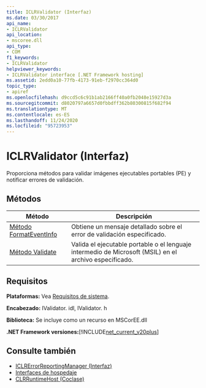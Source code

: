 ```yaml
---
title: ICLRValidator (Interfaz)
ms.date: 03/30/2017
api_name:
- ICLRValidator
api_location:
- mscoree.dll
api_type:
- COM
f1_keywords:
- ICLRValidator
helpviewer_keywords:
- ICLRValidator interface [.NET Framework hosting]
ms.assetid: 2edd0a10-77fb-4173-91eb-f2970cc364d0
topic_type:
- apiref
ms.openlocfilehash: d9ccd5c6c91b1ab2166ff40a0fb2048e15927d3a
ms.sourcegitcommit: d8020797a6657d0fbbdff362b80300815f682f94
ms.translationtype: MT
ms.contentlocale: es-ES
ms.lasthandoff: 11/24/2020
ms.locfileid: "95723953"
---
```

# <a name="iclrvalidator-interface"></a>ICLRValidator (Interfaz)

Proporciona métodos para validar imágenes ejecutables portables (PE) y notificar errores de validación.  
  
## <a name="methods"></a>Métodos  
  
|Método|Descripción|  
|------------|-----------------|  
|[Método FormatEventInfo](iclrvalidator-formateventinfo-method.md)|Obtiene un mensaje detallado sobre el error de validación especificado.|  
|[Método Validate](iclrvalidator-validate-method.md)|Valida el ejecutable portable o el lenguaje intermedio de Microsoft (MSIL) en el archivo especificado.|  
  
## <a name="requirements"></a>Requisitos  

 **Plataformas:** Vea [Requisitos de sistema](../../get-started/system-requirements.md).  
  
 **Encabezado:** IValidator. idl, IValidator. h  
  
 **Biblioteca:** Se incluye como un recurso en MSCorEE.dll  
  
 **.NET Framework versiones:**[!INCLUDE[net_current_v20plus](../../../../includes/net-current-v20plus-md.md)]  
  
## <a name="see-also"></a>Consulte también

- [ICLRErrorReportingManager (Interfaz)](iclrerrorreportingmanager-interface.md)
- [Interfaces de hospedaje](hosting-interfaces.md)
- [CLRRuntimeHost (Coclase)](clrruntimehost-coclass.md)
